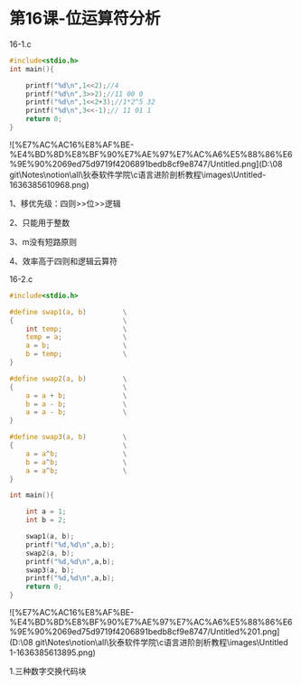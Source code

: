 # 第16课-位运算符分析

16-1.c

```c
#include<stdio.h>
int main(){

	printf("%d\n",1<<2);//4
	printf("%d\n",3>>2);//11 00 0
	printf("%d\n",1<<2+3);//1*2^5 32
	printf("%d\n",3<<-1);// 11 01 1	
	return 0;
}
```

![%E7%AC%AC16%E8%AF%BE-%E4%BD%8D%E8%BF%90%E7%AE%97%E7%AC%A6%E5%88%86%E6%9E%90%2069ed75d9719f4206891bedb8cf9e8747/Untitled.png](D:\08 git\Notes\notion\all\狄泰软件学院\c语言进阶剖析教程\images\Untitled-1636385610968.png)

1、移优先级：四则>>位>>逻辑

2、只能用于整数

3、m没有短路原则

4、效率高于四则和逻辑云算符

16-2.c

```c
#include<stdio.h>

#define swap1(a, b)         \
{							\
	int temp;				\
	temp = a;				\
	a = b;					\
	b = temp;				\
}

#define swap2(a, b)         \
{							\
	a = a + b;				\
	b = a - b;				\
	a = a - b;				\
}

#define swap3(a, b)         \
{							\
	a = a^b;				\
	b = a^b;				\
	a = a^b;				\
}

int main(){

	int a = 1;
	int b = 2;

	swap1(a, b);
	printf("%d,%d\n",a,b);
	swap2(a, b);	
	printf("%d,%d\n",a,b);
	swap3(a, b);	
	printf("%d,%d\n",a,b);
	return 0;
}
```

![%E7%AC%AC16%E8%AF%BE-%E4%BD%8D%E8%BF%90%E7%AE%97%E7%AC%A6%E5%88%86%E6%9E%90%2069ed75d9719f4206891bedb8cf9e8747/Untitled%201.png](D:\08 git\Notes\notion\all\狄泰软件学院\c语言进阶剖析教程\images\Untitled 1-1636385613895.png)

1.三种数字交换代码块